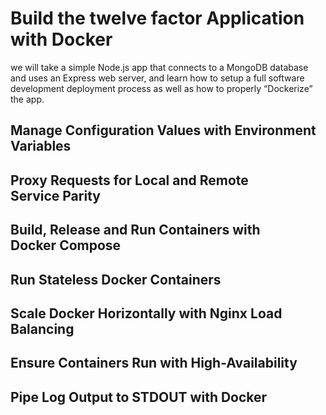 # Build the twelve factor Application with Docker
we will take a simple Node.js app that connects to a MongoDB database and uses an Express web server, and learn how to setup a full software development deployment process as well as how to properly “Dockerize” the app.

## Manage Configuration Values with Environment Variables
## Proxy Requests for Local and Remote Service Parity
## Build, Release and Run Containers with Docker Compose
## Run Stateless Docker Containers
## Scale Docker Horizontally with Nginx Load Balancing
## Ensure Containers Run with High-Availability
## Pipe Log Output to STDOUT with Docker
